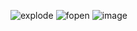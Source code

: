 ![explode](https://user-images.githubusercontent.com/65611998/168717175-bfb25fcc-9afa-405e-a3b7-2c800e9532b2.PNG)
![fopen](https://user-images.githubusercontent.com/65611998/168717561-5ca163d5-feda-46f4-be56-bf60cc0518bb.PNG)
![image](https://user-images.githubusercontent.com/65611998/168728860-e3792cba-fc6d-43a7-afe5-8a8e15dd758d.png)
